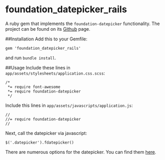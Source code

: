 foundation_datepicker_rails
===

A ruby gem that implements the `foundation-datepicker` functionality. The project can be found on its [Github](https://github.com/najlepsiwebdesigner/foundation-datepicker) page.



##Installation
Add this to your Gemfile:

```
gem 'foundation_datepicker_rails'
```

and run `bundle install`.


##Usage
Include these lines in `app/assets/stylesheets/application.css.scss`:

```
/*
 *= require font-awesome
 *= require foundation-datepicker
 */
```

Include this lines in `app/assets/javascripts/application.js`:

```
//
//= require foundation-datepicker
//
```

Next, call the datepicker via javascript:


`$('.datepicker').fdatepicker()`

There are numerous options for the datepicker. You can find them [here](http://foundation-datepicker.peterbeno.com/example/example.html).